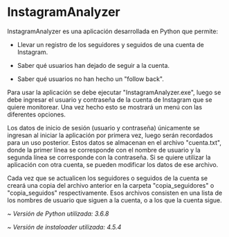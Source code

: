 # InstagramAnalyzer

InstagramAnalyzer es una aplicación desarrollada en Python que permite: 

- Llevar un registro de los seguidores y seguidos de una cuenta de Instagram.

- Saber qué usuarios han dejado de seguir a la cuenta.

- Saber qué usuarios no han hecho un "follow back".


Para usar la aplicación se debe ejecutar "InstagramAnalyzer.exe", luego se debe ingresar el usuario y contraseña de la cuenta de Instagram que se quiere monitorear. Una vez hecho esto se mostrará un menú con las diferentes opciones.

Los datos de inicio de sesión (usuario y contraseña) únicamente se ingresan al iniciar la aplicación por primera vez, luego serán recordados para un uso posterior. Estos datos se almacenan en el archivo "cuenta.txt", donde la primer línea se corresponde con el nombre de usuario y la segunda línea se corresponde con la contraseña. Si se quiere utilizar la aplicación con otra cuenta, se pueden modificar los datos de ese archivo.

Cada vez que se actualicen los seguidores o seguidos de la cuenta se creará una copia del archivo anterior en la carpeta "copia_seguidores" o "copia_seguidos" respectivamente. Esos archivos consisten en una lista de los nombres de usuario que siguen a la cuenta, o a los que la cuenta sigue.

*~ Versión de Python utilizada: 3.6.8*

*~ Versión de instaloader utilizada: 4.5.4*
